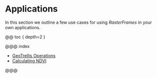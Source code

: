 # Applications

In this section we outline a few use cases for using *RasterFrames* in your own applications.  

@@ toc { depth=2 }

@@@ index

* [GeoTrellis Operations](geotrellis-ops.md)
* [Calculating NDVI](ndvi.md)

@@@
